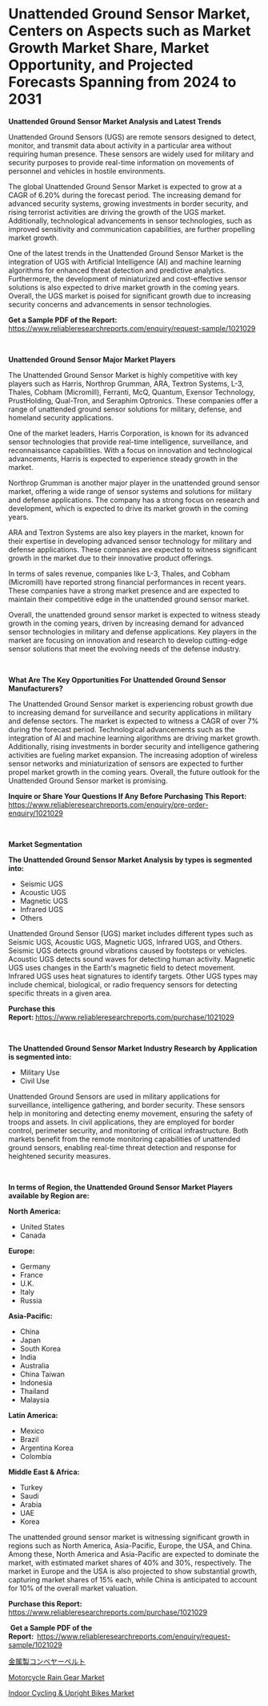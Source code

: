<p><h1>Unattended Ground Sensor Market, Centers on Aspects such as Market Growth Market Share, Market Opportunity, and Projected Forecasts Spanning from 2024 to 2031</h1></p><p><strong>Unattended Ground Sensor Market Analysis and Latest Trends</strong></p>
<p><p>Unattended Ground Sensors (UGS) are remote sensors designed to detect, monitor, and transmit data about activity in a particular area without requiring human presence. These sensors are widely used for military and security purposes to provide real-time information on movements of personnel and vehicles in hostile environments.</p><p>The global Unattended Ground Sensor Market is expected to grow at a CAGR of 6.20% during the forecast period. The increasing demand for advanced security systems, growing investments in border security, and rising terrorist activities are driving the growth of the UGS market. Additionally, technological advancements in sensor technologies, such as improved sensitivity and communication capabilities, are further propelling market growth.</p><p>One of the latest trends in the Unattended Ground Sensor Market is the integration of UGS with Artificial Intelligence (AI) and machine learning algorithms for enhanced threat detection and predictive analytics. Furthermore, the development of miniaturized and cost-effective sensor solutions is also expected to drive market growth in the coming years. Overall, the UGS market is poised for significant growth due to increasing security concerns and advancements in sensor technologies.</p></p>
<p><strong>Get a Sample PDF of the Report:&nbsp;</strong> <a href="https://www.reliableresearchreports.com/enquiry/request-sample/1021029">https://www.reliableresearchreports.com/enquiry/request-sample/1021029</a></p>
<p>&nbsp;</p>
<p><strong>Unattended Ground Sensor Major Market Players</strong></p>
<p><p>The Unattended Ground Sensor Market is highly competitive with key players such as Harris, Northrop Grumman, ARA, Textron Systems, L-3, Thales, Cobham (Micromill), Ferranti, McQ, Quantum, Exensor Technology, PrustHolding, Qual-Tron, and Seraphim Optronics. These companies offer a range of unattended ground sensor solutions for military, defense, and homeland security applications.</p><p>One of the market leaders, Harris Corporation, is known for its advanced sensor technologies that provide real-time intelligence, surveillance, and reconnaissance capabilities. With a focus on innovation and technological advancements, Harris is expected to experience steady growth in the market.</p><p>Northrop Grumman is another major player in the unattended ground sensor market, offering a wide range of sensor systems and solutions for military and defense applications. The company has a strong focus on research and development, which is expected to drive its market growth in the coming years.</p><p>ARA and Textron Systems are also key players in the market, known for their expertise in developing advanced sensor technology for military and defense applications. These companies are expected to witness significant growth in the market due to their innovative product offerings.</p><p>In terms of sales revenue, companies like L-3, Thales, and Cobham (Micromill) have reported strong financial performances in recent years. These companies have a strong market presence and are expected to maintain their competitive edge in the unattended ground sensor market.</p><p>Overall, the unattended ground sensor market is expected to witness steady growth in the coming years, driven by increasing demand for advanced sensor technologies in military and defense applications. Key players in the market are focusing on innovation and research to develop cutting-edge sensor solutions that meet the evolving needs of the defense industry.</p></p>
<p>&nbsp;</p>
<p><strong>What Are The Key Opportunities For Unattended Ground Sensor Manufacturers?</strong></p>
<p><p>The Unattended Ground Sensor market is experiencing robust growth due to increasing demand for surveillance and security applications in military and defense sectors. The market is expected to witness a CAGR of over 7% during the forecast period. Technological advancements such as the integration of AI and machine learning algorithms are driving market growth. Additionally, rising investments in border security and intelligence gathering activities are fueling market expansion. The increasing adoption of wireless sensor networks and miniaturization of sensors are expected to further propel market growth in the coming years. Overall, the future outlook for the Unattended Ground Sensor market is promising.</p></p>
<p><strong>Inquire or Share Your Questions If Any Before Purchasing This Report:</strong> <a href="https://www.reliableresearchreports.com/enquiry/pre-order-enquiry/1021029">https://www.reliableresearchreports.com/enquiry/pre-order-enquiry/1021029</a></p>
<p>&nbsp;</p>
<p><strong>Market Segmentation</strong></p>
<p><strong>The Unattended Ground Sensor Market Analysis by types is segmented into:</strong></p>
<p><ul><li>Seismic UGS</li><li>Acoustic UGS</li><li>Magnetic UGS</li><li>Infrared UGS</li><li>Others</li></ul></p>
<p><p>Unattended Ground Sensor (UGS) market includes different types such as Seismic UGS, Acoustic UGS, Magnetic UGS, Infrared UGS, and Others. Seismic UGS detects ground vibrations caused by footsteps or vehicles. Acoustic UGS detects sound waves for detecting human activity. Magnetic UGS uses changes in the Earth's magnetic field to detect movement. Infrared UGS uses heat signatures to identify targets. Other UGS types may include chemical, biological, or radio frequency sensors for detecting specific threats in a given area.</p></p>
<p><strong>Purchase this Report:&nbsp;</strong><a href="https://www.reliableresearchreports.com/purchase/1021029">https://www.reliableresearchreports.com/purchase/1021029</a></p>
<p>&nbsp;</p>
<p><strong>The Unattended Ground Sensor Market Industry Research by Application is segmented into:</strong></p>
<p><ul><li>Military Use</li><li>Civil Use</li></ul></p>
<p><p>Unattended Ground Sensors are used in military applications for surveillance, intelligence gathering, and border security. These sensors help in monitoring and detecting enemy movement, ensuring the safety of troops and assets. In civil applications, they are employed for border control, perimeter security, and monitoring of critical infrastructure. Both markets benefit from the remote monitoring capabilities of unattended ground sensors, enabling real-time threat detection and response for heightened security measures.</p></p>
<p>&nbsp;</p>
<p><strong>In terms of Region, the Unattended Ground Sensor Market Players available by Region are:</strong></p>
<p>
    <p> <strong> North America: </strong>
        <ul>
            <li>United States</li>
            <li>Canada</li>
        </ul>
        </p> 
    <p> <strong> Europe: </strong>
        <ul>
            <li>Germany</li>
            <li>France</li>
            <li>U.K.</li>
            <li>Italy</li>
            <li>Russia</li>
        </ul>
        </p> 
    <p> <strong> Asia-Pacific: </strong>
        <ul>
            <li>China</li>
            <li>Japan</li>
            <li>South Korea</li>
            <li>India</li>
            <li>Australia</li>
            <li>China Taiwan</li>
            <li>Indonesia</li>
            <li>Thailand</li>
            <li>Malaysia</li>
        </ul>
        </p> 
    <p> <strong> Latin America: </strong>
        <ul>
            <li>Mexico</li>
            <li>Brazil</li>
            <li>Argentina Korea</li>
            <li>Colombia</li>
        </ul>
        </p> 
    <p> <strong> Middle East & Africa: </strong>
        <ul>
            <li>Turkey</li>
            <li>Saudi</li>
            <li>Arabia</li>
            <li>UAE</li>
            <li>Korea</li>
        </ul>
    </p>
    </p>
<p><p>The unattended ground sensor market is witnessing significant growth in regions such as North America, Asia-Pacific, Europe, the USA, and China. Among these, North America and Asia-Pacific are expected to dominate the market, with estimated market shares of 40% and 30%, respectively. The market in Europe and the USA is also projected to show substantial growth, capturing market shares of 15% each, while China is anticipated to account for 10% of the overall market valuation.</p></p>
<p><strong>Purchase this Report: </strong><a href="https://www.reliableresearchreports.com/purchase/1021029">https://www.reliableresearchreports.com/purchase/1021029</a></p>
<p>&nbsp;<strong>Get a Sample PDF of the Report:&nbsp;&nbsp;</strong><a href="https://www.reliableresearchreports.com/enquiry/request-sample/1021029">https://www.reliableresearchreports.com/enquiry/request-sample/1021029</a></p>
<p><strong></strong></p>
<p><p><a href="https://github.com/RodHoppe07/Market-Research-Report-List-1/blob/main/90041008117.md">金属製コンベヤーベルト</a></p><p><a href="https://github.com/mbisetmhermsr/Market-Research-Report-List-1/blob/main/motorcycle-rain-gear-market.md">Motorcycle Rain Gear Market</a></p><p><a href="https://github.com/santosh758595/Market-Research-Report-List-3/blob/main/indoor-cycling-upright-bikes-market.md">Indoor Cycling & Upright Bikes Market</a></p></p>